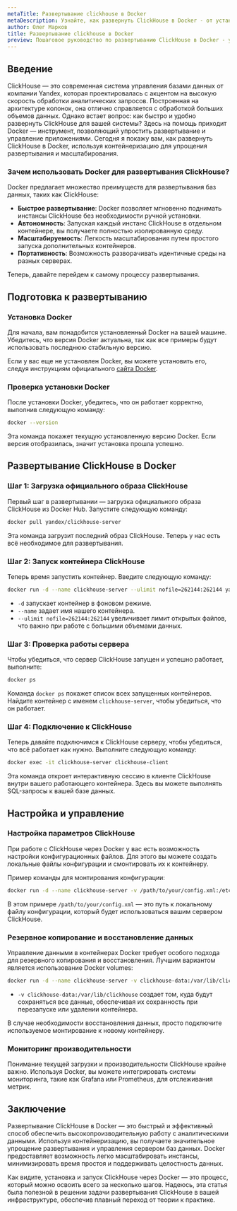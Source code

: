 ```yaml
---
metaTitle: Развертывание clickhouse в Docker
metaDescription: Узнайте, как развернуть ClickHouse в Docker - от установки до конфигурации и мониторинга производительности, шаг за шагом
author: Олег Марков
title: Развертывание clickhouse в Docker
preview: Пошаговое руководство по развертыванию ClickHouse в Docker - упростите установку, настройку и управление производительностью базы данных
---
```


## Введение

ClickHouse — это современная система управления базами данных от компании Yandex, которая проектировалась с акцентом на высокую скорость обработки аналитических запросов. Построенная на архитектуре колонок, она отлично справляется с обработкой больших объемов данных. Однако встает вопрос: как быстро и удобно развернуть ClickHouse для вашей системы? Здесь на помощь приходит Docker — инструмент, позволяющий упростить развертывание и управление приложениями. Сегодня я покажу вам, как развернуть ClickHouse в Docker, используя контейнеризацию для упрощения развертывания и масштабирования.

### Зачем использовать Docker для развертывания ClickHouse?

Docker предлагает множество преимуществ для развертывания баз данных, таких как ClickHouse:

- **Быстрое развертывание**: Docker позволяет мгновенно поднимать инстансы ClickHouse без необходимости ручной установки.
- **Автономность**: Запуская каждый инстанс ClickHouse в отдельном контейнере, вы получаете полностью изолированную среду.
- **Масштабируемость**: Легкость масштабирования путем простого запуска дополнительных контейнеров.
- **Портативность**: Возможность разворачивать идентичные среды на разных серверах.

Теперь, давайте перейдем к самому процессу развертывания.

## Подготовка к развертыванию

### Установка Docker

Для начала, вам понадобится установленный Docker на вашей машине. Убедитесь, что версия Docker актуальна, так как все примеры будут использовать последнюю стабильную версию.

Если у вас еще не установлен Docker, вы можете установить его, следуя инструкциям официального [сайта Docker](https://docs.docker.com/get-docker/).

### Проверка установки Docker

После установки Docker, убедитесь, что он работает корректно, выполнив следующую команду:

```bash
docker --version
```

Эта команда покажет текущую установленную версию Docker. Если версия отобразилась, значит установка прошла успешно.

## Развертывание ClickHouse в Docker

### Шаг 1: Загрузка официального образа ClickHouse

Первый шаг в развертывании — загрузка официального образа ClickHouse из Docker Hub. Запустите следующую команду:

```bash
docker pull yandex/clickhouse-server
```

Эта команда загрузит последний образ ClickHouse. Теперь у нас есть всё необходимое для развертывания.

### Шаг 2: Запуск контейнера ClickHouse

Теперь время запустить контейнер. Введите следующую команду:

```bash
docker run -d --name clickhouse-server --ulimit nofile=262144:262144 yandex/clickhouse-server
```

- `-d` запускает контейнер в фоновом режиме.
- `--name` задает имя нашего контейнера.
- `--ulimit nofile=262144:262144` увеличивает лимит открытых файлов, что важно при работе с большими объемами данных.

### Шаг 3: Проверка работы сервера

Чтобы убедиться, что сервер ClickHouse запущен и успешно работает, выполните:

```bash
docker ps
```

Команда `docker ps` покажет список всех запущенных контейнеров. Найдите контейнер с именем `clickhouse-server`, чтобы убедиться, что он работает.

### Шаг 4: Подключение к ClickHouse

Теперь давайте подключимся к ClickHouse серверу, чтобы убедиться, что всё работает как нужно. Выполните следующую команду:

```bash
docker exec -it clickhouse-server clickhouse-client
```

Эта команда откроет интерактивную сессию в клиенте ClickHouse внутри вашего работающего контейнера. Здесь вы можете выполнять SQL-запросы к вашей базе данных.

## Настройка и управление

### Настройка параметров ClickHouse

При работе с ClickHouse через Docker у вас есть возможность настройки конфигурационных файлов. Для этого вы можете создать локальные файлы конфигурации и смонтировать их к контейнеру.

Пример команды для монтирования конфигурации:

```bash
docker run -d --name clickhouse-server -v /path/to/your/config.xml:/etc/clickhouse-server/config.xml yandex/clickhouse-server
```

В этом примере `/path/to/your/config.xml` — это путь к локальному файлу конфигурации, который будет использоваться вашим сервером ClickHouse.

### Резервное копирование и восстановление данных

Управление данными в контейнерах Docker требует особого подхода для резервного копирования и восстановления. Лучшим вариантом является использование Docker volumes:

```bash
docker run -d --name clickhouse-server -v clickhouse-data:/var/lib/clickhouse yandex/clickhouse-server
```

- `-v clickhouse-data:/var/lib/clickhouse` создает том, куда будут сохраняться все данные, обеспечивая их сохранность при перезапуске или удалении контейнера.

В случае необходимости восстановления данных, просто подключите используемое монтирование к новому контейнеру.

### Мониторинг производительности

Понимание текущей загрузки и производительности ClickHouse крайне важно. Используя Docker, вы можете интегрировать системы мониторинга, такие как Grafana или Prometheus, для отслеживания метрик.

## Заключение

Развертывание ClickHouse в Docker — это быстрый и эффективный способ обеспечить высокопроизводительную работу с аналитическими данными. Используя контейнеризацию, вы получаете значительное упрощение развертывания и управления сервером баз данных. Docker предоставляет возможность легко масштабировать инстансы, минимизировать время простоя и поддерживать целостность данных.

Как видите, установка и запуск ClickHouse через Docker — это процесс, который можно освоить всего за несколько шагов. Надеюсь, эта статья была полезной в решении задачи развертывания ClickHouse в вашей инфраструктуре, обеспечив плавный переход от теории к практике.